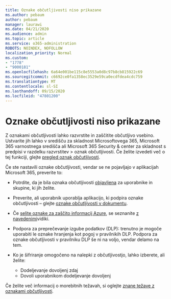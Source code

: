 ```yaml
---
title: Oznake občutljivosti niso prikazane
ms.author: pebaum
author: pebaum
manager: laurawi
ms.date: 04/21/2020
ms.audience: admin
ms.topic: article
ms.service: o365-administration
ROBOTS: NOINDEX, NOFOLLOW
localization_priority: Normal
ms.custom:
- "1778"
- "9000181"
ms.openlocfilehash: 6a64e001be115c8e5553a0d8c97b8cb815922c69
ms.sourcegitcommit: c6692ce0fa1358ec3529e59ca0ecdfdea4cdc759
ms.translationtype: MT
ms.contentlocale: sl-SI
ms.lasthandoff: 09/15/2020
ms.locfileid: "47801200"
---
```

# <a name="sensitivity-labels-not-appearing"></a>Oznake občutljivosti niso prikazane

Z oznakami občutljivosti lahko razvrstite in zaščitite občutljivo vsebino. Ustvarite jih lahko v središču za skladnost Microsoftovega 365, Microsoft 365 varnostnega središča ali Microsoft 365 Security & center za skladnost s predpisi v razdelku razvrstitev > oznak občutljivosti. Če želite izvedeti več o tej funkciji, glejte [pregled oznak občutljivosti](https://docs.microsoft.com/microsoft-365/compliance/sensitivity-labels).

Če ste nastavili oznake občutljivosti, vendar se ne pojavljajo v aplikacijah Microsoft 365, preverite to:

- Potrdite, da je bila oznaka občutljivosti [objavljena](https://docs.microsoft.com/microsoft-365/compliance/sensitivity-labels#what-label-policies-can-do) za uporabnike in skupine, ki jih želite.

- Preverite, ali uporabnik uporablja aplikacijo, ki podpira oznake občutljivosti – glejte [oznake občutljivosti v dokumentu](https://support.office.com/article/apply-sensitivity-labels-to-your-documents-and-email-within-office-2f96e7cd-d5a4-403b-8bd7-4cc636bae0f9?#bkmk_whereavailable).

- Če [selite oznake za zaščito informacij Azure](https://docs.microsoft.com/azure/information-protection/configure-policy-migrate-labels), se seznanite [z navedenimi](https://docs.microsoft.com/azure/information-protection/configure-policy-migrate-labels#considerations-for-unified-labels)vidiki.

- Podpora za preprečevanje izgube podatkov (DLP): trenutno je mogoče uporabiti le oznake hranjenja kot pogoj v pravilnikih DLP.  Podpora za oznake občutljivosti v pravilniku DLP še ni na voljo, vendar delamo na tem.

- Ko je šifriranje omogočeno na nalepki z občutljivostjo, lahko izberete, ali želite:
    - Dodeljevanje dovoljenj zdaj
    - Dovoli uporabnikom dodeljevanje dovoljenj


Če želite več informacij o morebitnih težavah, si oglejte [znane težave z oznakami občutljivosti](https://support.office.com/article/known-issues-with-sensitivity-labels-in-office-b169d687-2bbd-4e21-a440-7da1b2743edc).